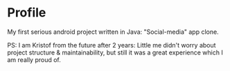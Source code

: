# Profile

My first serious android project written in Java: "Social-media" app clone.

PS: I am Kristof from the future after 2 years: Little me didn't worry about project structure & maintainability, but still it was a great experience which I am really proud of.
